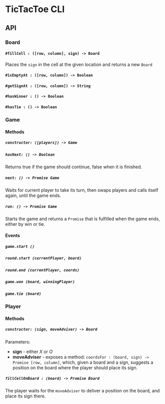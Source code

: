 # TicTacToe CLI

## API

### Board

#### `#fillCell : ([row, column], sign) -> Board`
Places the `sign` in the cell at the given location and returns a new `Board`

#### `#isEmptyAt : ([row, column]) -> Boolean`

#### `#getSignAt : ([row, column]) -> String`

#### `#hasWinner : () -> Boolean`

#### `#hasTie : () -> Boolean`

### Game

#### Methods

##### `constructor: ([players]) -> Game`

##### `hasNext: () -> Boolean`
Returns true if the game should continue, false when it is finished.

##### `next: () -> Promise Game`
Waits for current player to take its turn, then swaps players and calls itself again, until the game ends.

##### `run: () -> Promise Game`
Starts the game and returns a `Promise` that is fulfilled when the game ends, either by win or tie.

#### Events

##### `game.start ()`

##### `round.start (currentPlayer, board)`

##### `round.end (currentPlayer, coords)`

##### `game.won (board, winningPlayer)`

##### `game.tie (board)`

### Player
#### Methods

##### `constructor: (sign, moveAdviser) -> Board`
Parameters:
- __sign__ - either _X_ or _O_ 
- __moveAdviser__ - exposes a method: `coordsFor : (board, sign) -> Promise [row, column]`, which, given a board and a sign, suggests a position on the board where the player should place its sign.

##### `fillCellOnBoard : (board) -> Promise Board`
The player waits for the `moveAdviser` to deliver a position on the board, and place its sign there.
